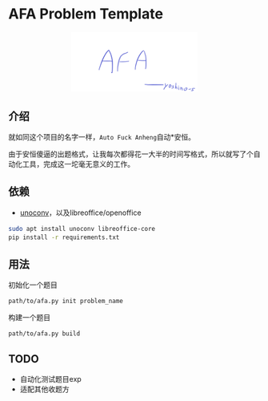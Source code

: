 # AFA Problem Template

<img src="./AFA.png" style="width: 50%;margin-left: 25%;">

## 介绍

就如同这个项目的名字一样，`Auto Fuck Anheng`自动*安恒。

由于安恒傻逼的出题格式，让我每次都得花一大半的时间写格式，所以就写了个自动化工具，完成这一坨毫无意义的工作。

## 依赖

- [unoconv](https://github.com/unoconv/unoconv)，以及libreoffice/openoffice

```sh
sudo apt install unoconv libreoffice-core
pip install -r requirements.txt
```

## 用法

初始化一个题目
```sh
path/to/afa.py init problem_name
```

构建一个题目
```sh
path/to/afa.py build
```

## TODO

- 自动化测试题目exp
- 适配其他收题方